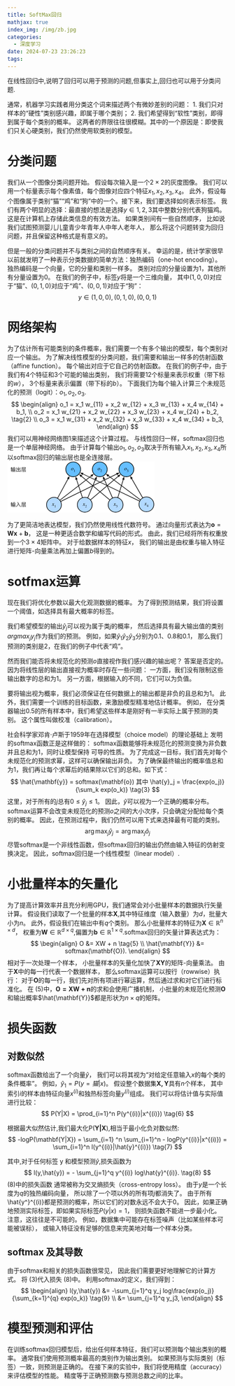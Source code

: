 ```yaml
---
title: SoftMax回归
mathjax: true
index_img: /img/zb.jpg
categories:
  - 深度学习
date: 2024-07-23 23:26:23
tags:
---
```

在线性回归中,说明了回归可以用于预测的问题,但事实上,回归也可以用于分类问题.

通常，机器学习实践者用分类这个词来描述两个有微妙差别的问题： 1. 我们只对样本的“硬性”类别感兴趣，即属于哪个类别； 2. 我们希望得到“软性”类别，即得到属于每个类别的概率。 这两者的界限往往很模糊。其中的一个原因是：即使我们只关心硬类别，我们仍然使用软类别的模型。

# 分类问题
我们从一个图像分类问题开始。 假设每次输入是一个$2 \times 2$的灰度图像。 我们可以用一个标量表示每个像素值，每个图像对应四个特征$x_1,x_2,x_3,x_4$。 此外，假设每个图像属于类别“猫”“鸡”和“狗”中的一个。接下来，我们要选择如何表示标签。 我们有两个明显的选择：最直接的想法是选择$y \in {1,2,3}$其中整数分别代表狗猫鸡。 这是在计算机上存储此类信息的有效方法。 如果类别间有一些自然顺序， 比如说我们试图预测婴儿儿童青少年青年人中年人老年人， 那么将这个问题转变为回归问题，并且保留这种格式是有意义的。
 
但是一般的分类问题并不与类别之间的自然顺序有关。 幸运的是，统计学家很早以前就发明了一种表示分类数据的简单方法：独热编码（one-hot encoding）。 独热编码是一个向量，它的分量和类别一样多。 类别对应的分量设置为1，其他所有分量设置为0。 在我们的例子中，标签$y$将是一个三维向量， 其中$(1,0,0)$对应于“猫”、$(0,1,0)$对应于“鸡”、$(0,0,1)$对应于“狗”：
$$
y \in {(1,0,0),(0,1,0),(0,0,1)} \tag{1}
$$

# 网络架构
为了估计所有可能类别的条件概率，我们需要一个有多个输出的模型，每个类别对应一个输出。 为了解决线性模型的分类问题，我们需要和输出一样多的仿射函数（affine function）。 每个输出对应于它自己的仿射函数。 在我们的例子中，由于我们有4个特征和3个可能的输出类别， 我们将需要12个标量来表示权重（带下标的$w$）， 3个标量来表示偏置（带下标的$b$）。 下面我们为每个输入计算三个未规范化的预测（logit）：$o_1,o_2,o_3$.
$$
\begin{align}
o_1 = x_1 w_{11} + x_2 w_{12} + x_3 w_{13} + x_4 w_{14} + b_1, \\
o_2 = x_1 w_{21} + x_2 w_{22} + x_3 w_{23} + x_4 w_{24} + b_2, \tag{2} \\
o_3 = x_1 w_{31} + x_2 w_{32} + x_3 w_{33} + x_4 w_{34} + b_3,  
\end{align}
$$
我们可以用神经网络图1来描述这个计算过程。 与线性回归一样，softmax回归也是一个单层神经网络。 由于计算每个输出$o_1,o_2,o_3$取决于所有输入$x_1,x_2,x_3,x_4$所以softmax回归的输出层也是全连接层。
![图 1 softmax回归是一种单层神经网络](https://raw.githubusercontent.com/Hua-Wu-Que-Code/picture/main/uPic/mV9rtQ.png)

为了更简洁地表达模型，我们仍然使用线性代数符号。 通过向量形式表达为$\mathbf{o} = \mathbf{W} \mathbf{x} + \mathbf{b}$， 这是一种更适合数学和编写代码的形式。 由此，我们已经将所有权重放到一个$3\times4$矩阵中。 对于给数据样本的特征$x$， 我们的输出是由权重与输入特征进行矩阵-向量乘法再加上偏置$b$得到的。

# sotfmax运算
现在我们将优化参数以最大化观测数据的概率。 为了得到预测结果，我们将设置一个阈值，如选择具有最大概率的标签。

我们希望模型的输出$\hat{y}_j$可以视为属于类$j$的概率， 然后选择具有最大输出值的类别$argmax_j y_j$作为我们的预测。 例如，如果$\hat{y}_1 \hat{y}_2 \hat{y}_3$分别为0.1、0.8和0.1， 那么我们预测的类别是2，在我们的例子中代表“鸡”。

然而我们能否将未规范化的预测$o$直接视作我们感兴趣的输出呢？ 答案是否定的。 因为将线性层的输出直接视为概率时存在一些问题： 一方面，我们没有限制这些输出数字的总和为1。 另一方面，根据输入的不同，它们可以为负值。 

要将输出视为概率，我们必须保证在任何数据上的输出都是非负的且总和为1。 此外，我们需要一个训练的目标函数，来激励模型精准地估计概率。 例如， 在分类器输出0.5的所有样本中，我们希望这些样本是刚好有一半实际上属于预测的类别。 这个属性叫做校准（calibration）。

社会科学家邓肯·卢斯于1959年在选择模型（choice model）的理论基础上 发明的softmax函数正是这样做的： softmax函数能够将未规范化的预测变换为非负数并且总和为1，同时让模型保持 可导的性质。 为了完成这一目标，我们首先对每个未规范化的预测求幂，这样可以确保输出非负。 为了确保最终输出的概率值总和为1，我们再让每个求幂后的结果除以它们的总和。如下式：
$$
\hat{\mathbf{y}} = softmax(\mathbf{o}) 其中 \hat{y}_j = \frac{exp(o_j)} {\sum_k exp(o_k)} \tag{3}
$$
这里，对于所有的$j$总有$0 \leq \hat{y}_j \leq 1$。 因此，$\hat{y}$可以视为一个正确的概率分布。 softmax运算不会改变未规范化的预测$o$之间的大小次序，只会确定分配给每个类别的概率。 因此，在预测过程中，我们仍然可以用下式来选择最有可能的类别。
$$
\arg\max_j \hat{y}_j = \arg\max_j \hat{o}_j \tag{4}
$$ 
尽管softmax是一个非线性函数，但softmax回归的输出仍然由输入特征的仿射变换决定。 因此，softmax回归是一个线性模型（linear model）.

# 小批量样本的矢量化
为了提高计算效率并且充分利用GPU，我们通常会对小批量样本的数据执行矢量计算。 假设我们读取了一个批量的样本$\mathbf{X}$,其中特征维度（输入数量）为$d$，批量大小为$n$。 此外，假设我们在输出中有$q$个类别。 那么小批量样本的特征为$\mathbf{X} \in \mathbb{R}^{n\times d}$， 权重为$\mathbf{W} \in \mathbb{R}^{d\times q}$,偏置为$\mathbf{b} \in \mathbb{R}^{1\times q}$.softmax回归的矢量计算表达式为：
$$
\begin{align}
O &= XW + n  \tag{5} \\
\hat{\mathbf{Y}} &= softmax(\mathbf{O}).
\end{align}
$$
相对于一次处理一个样本， 小批量样本的矢量化加快了$\mathbf{X Y}$的矩阵-向量乘法。 由于$\mathbf{X}$中的每一行代表一个数据样本， 那么softmax运算可以按行（rowwise）执行： 对于$\mathbf{O}$的每一行，我们先对所有项进行幂运算，然后通过求和对它们进行标准化。 在 (5)中，$\mathbf{ O = XW + n}$的求和会使用广播机制， 小批量的未规范化预测$\mathbf{O}$和输出概率$\hat{\mathbf{Y}}$都是形状为$n\times q$的矩阵。

# 损失函数

## 对数似然
softmax函数给出了一个向量$\hat{y}$， 我们可以将其视为“对给定任意输入$x$的每个类的条件概率”。 例如，$\hat{y}_1 = P(y=猫|x)$。 假设整个数据集${\mathbf{X,Y}}$具有$n$个样本， 其中索引$i$的样本由特征向量$x^{(i)}$和独热标签向量$y^{(i)}$组成。 我们可以将估计值与实际值进行比较：
$$
P(Y|X) = \prod_{i=1}^n P(y^{(i)}|x^{(i)}) \tag{6}
$$

根据最大似然估计,我们最大化P($\mathbf{Y|X}$),相当于最小化负对数似然:
$$
-logP(\mathbf{Y|X}) = \sum_{i=1} ^n \sum_{i=1}^n - logP(y^{(i)}|x^{(i)})  = \sum_{i=1}^n l(y^{(i)}|\hat{y}^{(i)}) \tag{7}
$$

其中,对于任何标签 y 和模型预测$\hat{y}$,损失函数为
$$
l(y,\hat{y}) = - \sum_{j=1}^q y^{(i)} log\hat{y}^{(i)}. \tag{8}
$$
(8)中的损失函数 通常被称为交叉熵损失（cross-entropy loss）。 由于$y$是一个长度为$q$的独热编码向量， 所以除了一个项以外的所有项$j$都消失了。 由于所有\hat{y^}^{(i)}都是预测的概率，所以它们的对数永远不会大于0。 因此，如果正确地预测实际标签，即如果实际标签$P(y|x) = 1$， 则损失函数不能进一步最小化。 注意，这往往是不可能的。 例如，数据集中可能存在标签噪声（比如某些样本可能被误标）， 或输入特征没有足够的信息来完美地对每一个样本分类。


## softmax 及其导数
由于softmax和相关的损失函数很常见， 因此我们需要更好地理解它的计算方式。 将 (3)代入损失 (8)中。 利用softmax的定义，我们得到：
$$
\begin{align}
l(y,\hat{y}) &= -\sum_{j=1}^q y_j log\frac{exp(o_j)}{\sum_{k=1}^{q} exp(o_k)} \tag{9} \\
&= \sum_{j=1}^q y_j3,  
\end{align}
$$


# 模型预测和评估
在训练softmax回归模型后，给出任何样本特征，我们可以预测每个输出类别的概率。 通常我们使用预测概率最高的类别作为输出类别。 如果预测与实际类别（标签）一致，则预测是正确的。 在接下来的实验中，我们将使用精度（accuracy）来评估模型的性能。 精度等于正确预测数与预测总数之间的比率。
